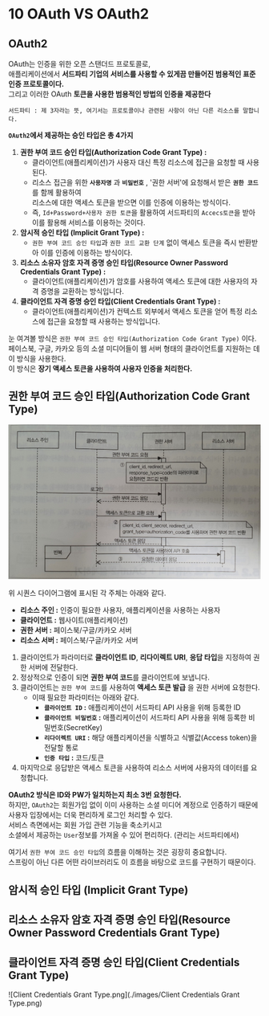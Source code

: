 # 10 OAuth VS OAuth2
## OAuth2 
OAuth는 인증을 위한 오픈 스탠더드 프로토콜로,     
애플리케이션에서 **서드파티 기업의 서비스를 사용할 수 있게끔 만들어진 범용적인 표준 인증 프로토콜이다.**         
그리고 이러한 OAuth **토큰을 사용한 범용적인 방법의 인증을 제공한다**

```
서드파티 : 제 3자라는 뜻, 여기서는 프로토콜이나 관련된 사항이 아닌 다른 리소스를 말합니다.   
```      
   
**`OAuth2`에서 제공하는 승인 타입은 총 4가지**    

1. **권한 부여 코드 승인 타입(Authorization Code Grant Type) :**    
    * 클라이언트(애플리케이션)가 사용자 대신 특정 리소스에 접근을 요청할 때 사용된다.       
    * 리소스 접근을 위한 **`사용자명`** 과 **`비밀번호`** , '권한 서버'에 요청해서 받은 **`권한 코드`** 를 함께 활용하여    
    리소스에 대한 액세스 토큰을 받으면 이를 인증에 이용하는 방식이다.           
    * 즉, `Id+Password+사용자 권한 토큰`을 활용하여 서드파티의 `Accecs토큰`을 받아 이를 활용해 서비스를 이용하는 것이다.          
2. **암시적 승인 타입 (Implicit Grant Type) :**         
    * `권한 부여 코드 승인 타입`과 `권한 코드 교환 단계` 없이 액세스 토큰을 즉시 반환받아 이를 인증에 이용하는 방식이다.     
3. **리소스 소유자 암호 자격 증명 승인 타입(Resource Owner Password Credentials Grant Type) :**      
    * 클라이언트(애플리케이션)가 암호를 사용하여 액세스 토큰에 대한 사용자의 자격 증명을 교환하는 방식입니다.       
4. **클라이언트 자격 증명 승인 타입(Client Credentials Grant Type) :**      
    * 클라이언트(애플리케이션)가 컨텍스트 외부에서 액세스 토큰을 얻어 특정 리소스에 접근을 요청할 때 사용하는 방식입니다.   
     
눈 여겨볼 방식은 `권한 부여 코드 승인 타입(Authorization Code Grant Type)` 이다.   
페이스북, 구글, 카카오 등의 소셜 미디어들이 웹 서버 형태의 클라이언트를 지원하는 데 이 방식을 사용한다.      
이 방식은 **장기 액세스 토큰을 사용하여 사용자 인증을 처리한다.**      

## 권한 부여 코드 승인 타입(Authorization Code Grant Type)  

![OAuth2.jpeg](./images/OAuth2.jpeg)     
         
위 시퀀스 다이어그램에 표시된 각 주체는 아래와 같다.              
               
* **리소스 주인 :** 인증이 필요한 사용자, 애플리케이션을 사용하는 사용자                        
* **클라이언트 :** 웹사이트(애플리케이션)                           
* **권한 서버 :** 페이스북/구글/카카오 서버                   
* **리소스 서버 :** 페이스북/구글/카카오 서버                  
             
1. 클라이언트가 파라미터로 **클라이언트 ID**, **리다이렉트 URI**, **응답 타입**을 지정하여 권한 서버에 전달한다.       
2. 정상적으로 인증이 되면 **권한 부여 코드**를 클라이언트에 보냅니다.        
3. 클라이언트는 `권한 부여 코드`를 사용하여 **액세스 토큰 발급** 을 권한 서버에 요청한다.    
    * 이때 필요한 파라미터는 아래와 같다.  
      * **`클라이언트 ID` :** 애플리케이션이 서드파티 API 사용을 위해 등록한 ID  
      * **`클라이언트 비밀번호` :** 애플리케이션이 서드파티 API 사용을 위해 등록한 비밀번호(SecretKey)   
      * **`리다이렉트 URI` :** 해당 애플리케이션을 식별하고 식별값(Access token)을 전달할 통로
      * **`인증 타입` :** 코드/토큰      
4. 마지막으로 응답받은 액세스 토큰을 사용하여 리소스 서버에 사용자의 데이터를 요청합니다.  
   
      
**OAuth2 방식은 ID와 PW가 일치하는지 최소 3번 요청한다.**    
하지만, `OAuth2`는 회원가입 없이 이미 사용하는 소셜 미디어 계정으로 인증하기 때문에       
사용자 입장에서는 더욱 편리하게 로그인 처리할 수 있다.   
서비스 측면에서는 회원 가입 관련 기능을 축소키시고    
소셜에서 제공하는 `User`정보를 가져올 수 있어 편리하다. (관리는 서드파티에서)      
        
여기서 `권한 부여 코드 승인 타입`의 흐름을 이해하는 것은 굉장히 중요합니다.   
스프링이 아닌 다른 어떤 라이브러리도 이 흐름을 바탕으로 코드를 구현하기 때문이다.    

## 암시적 승인 타입 (Implicit Grant Type)

## 리소스 소유자 암호 자격 증명 승인 타입(Resource Owner Password Credentials Grant Type)

## 클라이언트 자격 증명 승인 타입(Client Credentials Grant Type)  

![Client Credentials Grant Type.png](./images/Client Credentials Grant Type.png)
